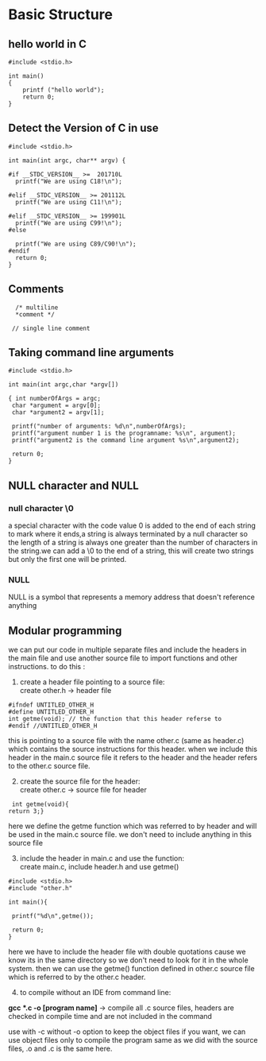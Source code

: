 # Basic Structure

## hello world in C

```text
#include <stdio.h>

int main()
{
    printf ("hello world");
    return 0;
}
```

## Detect the Version of C in use

```text
#include <stdio.h>

int main(int argc, char** argv) {

#if __STDC_VERSION__ >=  201710L
  printf("We are using C18!\n");
  
#elif __STDC_VERSION__ >= 201112L
  printf("We are using C11!\n");
  
#elif __STDC_VERSION__ >= 199901L
  printf("We are using C99!\n");
#else

  printf("We are using C89/C90!\n");
#endif
  return 0;
}
```

## Comments

```text
  /* multiline 
  *comment */
  
 // single line comment
```

## Taking command line arguments

```text
#include <stdio.h>

int main(int argc,char *argv[])

{ int numberOfArgs = argc;
 char *argument = argv[0];
 char *argument2 = argv[1];

 printf("number of arguments: %d\n",numberOfArgs);
 printf("argument number 1 is the programname: %s\n", argument);
 printf("argument2 is the command line argument %s\n",argument2);
 
 return 0;
}
```



##  NULL character and NULL

###  null character \0

a special character with the code value 0 is added to the end of each string to mark where it ends,a string is always terminated by a null character so the length of a string is always one greater than the number of characters in the string.we can add a \0 to the end of a string, this will create two strings but only the first one will be printed.

###  NULL

NULL is a symbol that represents a memory address that doesn't reference anything

## Modular programming

we can put our code in multiple separate files and include the headers in the main file and use another source file to import functions and other instructions. to do this :  
  
 1. create a header file pointing to a source file:  
 create other.h → header file  


```text
#ifndef UNTITLED_OTHER_H
#define UNTITLED_OTHER_H
int getme(void); // the function that this header referse to
#endif //UNTITLED_OTHER_H

```

  
this is pointing to a source file with the name other.c \(same as header.c\) which contains the source instructions for this header. when we include this header in the main.c source file it refers to the header and the header refers to the other.c source file.  
  
2. create the source file for the header:  
create other.c → source file for header

```text
 int getme(void){
return 3;}
```

  
 here we define the getme function which was referred to by header and will be used in the main.c source file. we don't need to include anything in this source file  
  
 3. include the header in main.c and use the function:  
 create main.c, include header.h and use getme\(\)  


```text
#include <stdio.h>
#include "other.h"

int main(){

 printf("%d\n",getme());

 return 0;
}
```

  
 here we have to include the header file with double quotations cause we know its in the same directory so we don't need to look for it in the whole system. then we can use the getme\(\) function defined in other.c source file which is referred to by the other.c header.  
  
 4. to compile without an IDE from command line:  
  
 **gcc \*.c -o \[program name\]** → compile all .c source files, headers are checked in compile time and are not included in the command  
  
 use with -c without -o option to keep the object files if you want, we can use object files only to compile the program same as we did with the source files, .o and .c is the same here.



## 

